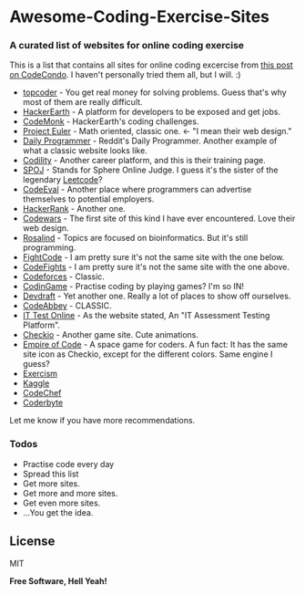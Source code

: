 # Awesome-Coding-Exercise-Sites
### A curated list of websites for online coding exercise 

This is a list that contains all sites for online coding excercise from [this post on CodeCondo]. I haven't personally tried them all, but I will. :)

* [topcoder] - You get real money for solving problems. Guess that's why most of them are really difficult.
* [HackerEarth] - A platform for developers to be exposed and get jobs.
* [CodeMonk] - HackerEarth's coding challenges.
* [Project Euler] - Math oriented, classic one. <- "I mean their web design."
* [Daily Programmer] - Reddit's Daily Programmer. Another example of what a classic website looks like.
* [Codility] - Another career platform, and this is their training page.
* [SPOJ] - Stands for Sphere Online Judge. I guess it's the sister of the legendary [Leetcode]?
* [CodeEval] - Another place where programmers can advertise themselves to potential employers.
* [HackerRank] - Another one.
* [Codewars] - The first site of this kind I have ever encountered. Love their web design.
* [Rosalind] - Topics are focused on bioinformatics. But it's still programming.
* [FightCode] - I am pretty sure it's not the same site with the one below.
* [CodeFights] - I am pretty sure it's not the same site with the one above.
* [Codeforces] - Classic.
* [CodinGame] - Practise coding by playing games? I'm so IN!
* [Devdraft] - Yet another one. Really a lot of places to show off ourselves.
* [CodeAbbey] - CLASSIC.
* [IT Test Online] - As the website stated, An "IT Assessment Testing Platform".
* [Checkio] - Another game site. Cute animations.
* [Empire of Code] - A space game for coders. A fun fact: It has the same site icon as Checkio, except for the different colors. Same engine I guess?
* [Exercism]
* [Kaggle]
* [CodeChef]
* [Coderbyte]

Let me know if you have more recommendations.

### Todos

 - Practise code every day
 - Spread this list
 - Get more sites.
 - Get more and more sites.
 - Get even more sites.
 - ...You get the idea.

License
----

MIT


**Free Software, Hell Yeah!**

[//]: # (These are reference links used in the body of this note and get stripped out when the markdown processor does its job. There is no need to format nicely because it shouldn't be seen. Thanks SO - http://stackoverflow.com/questions/4823468/store-comments-in-markdown-syntax)

   [this post on CodeCondo]: <http://codecondo.com/coding-challenges/>
   [topcoder]: <http://www.topcoder.com/>
   [HackerEarth]: <http://www.hackerearth.com/>
   [CodeMonk]: <https://www.hackerearth.com/codemonk/>
   [Coderbyte]: <http://coderbyte.com/>
   [Project Euler]: <https://projecteuler.net/>
   [Daily Programmer]: <http://www.reddit.com/r/dailyprogrammer>
   [Codility]: <https://codility.com/train/>
   [SPOJ]: <http://www.spoj.com/>
   [Leetcode]: <https://leetcode.com/>
   [CodeChef]: <http://www.codechef.com/>
   [CodeEval]: <https://www.codeeval.com/>
   [HackerRank]: <https://www.hackerrank.com/>
   [Codewars]: <http://www.codewars.com/>
   [Rosalind]: <http://rosalind.info/problems/locations/>
   [FightCode]: <http://fightcodegame.com/>
   [CodeFights]: <https://codefights.com/>
   [Codeforces]: <http://codeforces.com/>
   [Exercism]: <http://exercism.io/>
   [Kaggle]: <https://www.kaggle.com/>
   [CodinGame]: <https://www.codingame.com/start>
   [Devdraft]: <http://devdraft.com/>
   [CodeAbbey]: <http://www.codeabbey.com/>
   [IT Test Online]: <http://ittestsonline.com/>
   [Checkio]: <http://www.checkio.org/>
   [Empire of Code]: <https://empireofcode.com/>
